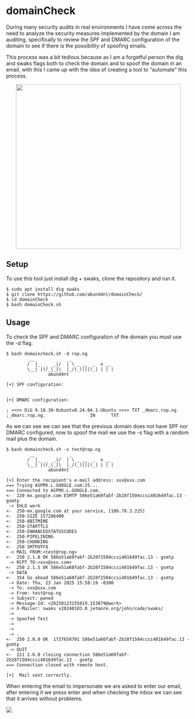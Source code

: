 # domainCheck

During many security audits in real environments I have come across the need to analyze the security measures implemented by the domain I am auditing, specifically to review the SPF and DMARC configuration of the domain to see if there is the possibility of spoofing emails.

This process was a bit tedious because as I am a forgetful person the dig and swaks flags both to check the domain and to spoof the domain in an email, with this I came up with the idea of creating a tool to “automate” this process.

<div align="center">
  <img src="https://i.imgur.com/0JO50XF.png" width="450px" />
</div>

## Setup

To use this tool just install dig + swaks, clone the repository and run it.

```shell
$ sudo apt install dig swaks
$ git clone https://github.com/abund4nt/domainCheck/
$ cd domainCheck
$ bash domainCheck.sh
```

## Usage

To check the SPF and DMARC configuration of the domain you must use the -d flag.

```shell
$ bash domaincheck.sh -d rop.ng
         __             _                
        /  |_  _  _|/  | \ _ __  _  o __ 
        \__| |(/_(_|\  |_/(_)|||(_| | | |
                abund4nt

[+] SPF configuration: 


[+] DMARC configuration: 

; <<>> DiG 9.18.30-0ubuntu0.24.04.1-Ubuntu <<>> TXT _dmarc.rop.ng
;_dmarc.rop.ng.                 IN      TXT
```

As we can see we can see that the previous domain does not have SPF nor DMARC configured, now to spoof the mail we use the -s flag with a random mail plus the domain.

```shell
$ bash domaincheck.sh -s test@rop.ng
         __             _                
        /  |_  _  _|/  | \ _ __  _  o __ 
        \__| |(/_(_|\  |_/(_)|||(_| | | |
                abund4nt

[+] Enter the recipient's e-mail address: xxx@xxx.com
=== Trying ASPMX.L.GOOGLE.com:25...
=== Connected to ASPMX.L.GOOGLE.com.
<-  220 mx.google.com ESMTP 586e51a60fabf-2b28f1504ccsi401649fac.13 - gsmtp
 -> EHLO work
<-  250-mx.google.com at your service, [186.78.3.225]
<-  250-SIZE 157286400
<-  250-8BITMIME
<-  250-STARTTLS
<-  250-ENHANCEDSTATUSCODES
<-  250-PIPELINING
<-  250-CHUNKING
<-  250 SMTPUTF8
 -> MAIL FROM:<test@rop.ng>
<-  250 2.1.0 OK 586e51a60fabf-2b28f1504ccsi401649fac.13 - gsmtp
 -> RCPT TO:<xxx@xxx.com>
<-  250 2.1.5 OK 586e51a60fabf-2b28f1504ccsi401649fac.13 - gsmtp
 -> DATA
<-  354 Go ahead 586e51a60fabf-2b28f1504ccsi401649fac.13 - gsmtp
 -> Date: Thu, 23 Jan 2025 15:58:19 -0300
 -> To: xxx@xxx.com
 -> From: test@rop.ng
 -> Subject: pwned
 -> Message-Id: <20250123155819.153879@work>
 -> X-Mailer: swaks v20240103.0 jetmore.org/john/code/swaks/
 -> 
 -> Spoofed Test
 -> 
 -> 
 -> .
<-  250 2.0.0 OK  1737658701 586e51a60fabf-2b28f1504ccsi401649fac.13 - gsmtp
 -> QUIT
<-  221 2.0.0 closing connection 586e51a60fabf-2b28f1504ccsi401649fac.13 - gsmtp
=== Connection closed with remote host.

[+]  Mail sent correctly.
```

When entering the email to impersonate we are asked to enter our email, after entering it we press enter and when checking the inbox we can see that it arrives without problems.

<img src="https://i.imgur.com/zjm8Hha.png">
